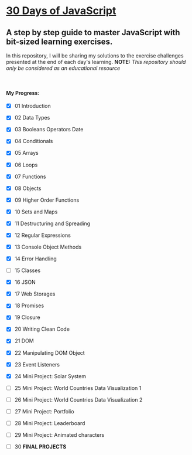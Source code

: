 # [30 Days of JavaScript](https://github.com/Asabeneh/30-Days-Of-JavaScript/)
## A step by step guide to master JavaScript with bit-sized learning exercises. ###

In this repository, I will be sharing my solutions to the exercise challenges presented at the end of each day's learning. 
**NOTE:** _This repository should only be considered as an educational resource_

<br/>

#### My Progress:
-  [x] 01 Introduction 
-  [x] 02 Data Types 
-  [x] 03 Booleans Operators Date
-  [x] 04  Conditionals
-  [x] 05  Arrays
-  [x] 06  Loops
-  [x] 07  Functions
-  [x] 08  Objects
-  [x] 09  Higher Order Functions
-  [x] 10  Sets and Maps
-  [x] 11  Destructuring and Spreading
-  [x] 12  Regular Expressions
-  [x] 13  Console Object Methods
-  [x] 14  Error Handling
-  [ ] 15  Classes
-  [x] 16  JSON
-  [x] 17  Web Storages
-  [x] 18  Promises
-  [x] 19  Closure
-  [x] 20  Writing Clean Code
-  [x] 21  DOM 
-  [x] 22  Manipulating DOM Object
-  [x] 23  Event Listeners
-  [x] 24  Mini Project: Solar System
-  [ ] 25  Mini Project: World Countries Data Visualization 1
-  [ ] 26  Mini Project: World Countries Data Visualization 2
-  [ ] 27  Mini Project: Portfolio
-  [ ] 28  Mini Project: Leaderboard
-  [ ] 29  Mini Project: Animated characters
-  [ ] 30  **FINAL PROJECTS** 

